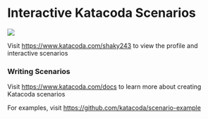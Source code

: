 # Interactive Katacoda Scenarios

[![](http://shields.katacoda.com/katacoda/shaky243/count.svg)](https://www.katacoda.com/shaky243 "Get your profile on Katacoda.com")

Visit https://www.katacoda.com/shaky243 to view the profile and interactive scenarios

### Writing Scenarios
Visit https://www.katacoda.com/docs to learn more about creating Katacoda scenarios

For examples, visit https://github.com/katacoda/scenario-example
